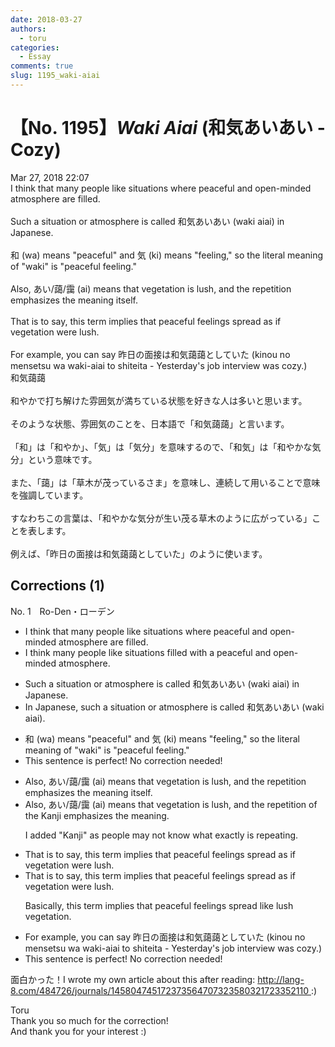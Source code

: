 ```yaml
---
date: 2018-03-27
authors:
  - toru
categories:
  - Essay
comments: true
slug: 1195_waki-aiai
---
```


# 【No. 1195】<strong><em>Waki Aiai</strong></em> (和気あいあい - Cozy)
<div class="date">Mar 27, 2018 22:07</div>
<div id="post"><div id="body_show_ori">
I think that many people like situations where peaceful and open-minded atmosphere are filled.<br/><br/>Such a situation or atmosphere is called 和気あいあい (waki aiai) in Japanese.<br/><br/>和 (wa) means "peaceful" and 気 (ki) means "feeling," so the literal meaning of "waki" is "peaceful feeling."<br/><br/>Also, あい/藹/靄 (ai) means that vegetation is lush, and the repetition emphasizes the meaning itself.<br/><br/>That is to say, this term implies that peaceful feelings spread as if vegetation were lush.<br/><br/>For example, you can say 昨日の面接は和気藹藹としていた (kinou no mensetsu wa waki-aiai to shiteita - Yesterday's job interview was cozy.)
</div></div>

<!-- more -->

<div id="post_ja"><div id="body_show_mo">
和気藹藹<br/><br/>和やかで打ち解けた雰囲気が満ちている状態を好きな人は多いと思います。<br/><br/>そのような状態、雰囲気のことを、日本語で「和気藹藹」と言います。<br/><br/>「和」は「和やか」、「気」は「気分」を意味するので、「和気」は「和やかな気分」という意味です。<br/><br/>また、「藹」は「草木が茂っているさま」を意味し、連続して用いることで意味を強調しています。<br/><br/>すなわちこの言葉は、「和やかな気分が生い茂る草木のように広がっている」ことを表します。<br/><br/>例えば、「昨日の面接は和気藹藹としていた」のように使います。
</div></div>

## Corrections (1)
<div id="block"><div class="first_name"> No. 1　<span class="just_name">Ro-Den・ローデン</span></div><div id="block2">
<ul class="correction_field">
<li class="incorrect">I think that many people like situations where peaceful and open-minded atmosphere are filled.</li>
<li class="corrected correct">
I think many people like situations filled with a peaceful and open-minded atmosphere.
</li>
</ul>
<ul class="correction_field">
<li class="incorrect">Such a situation or atmosphere is called 和気あいあい (waki aiai) in Japanese.</li>
<li class="corrected correct">
In Japanese, such a situation or atmosphere is called 和気あいあい (waki aiai).
</li>
</ul>
<ul class="correction_field">
<li class="incorrect">和 (wa) means "peaceful" and 気 (ki) means "feeling," so the literal meaning of "waki" is "peaceful feeling."</li>
<li class="corrected perfect">This sentence is perfect! No correction needed!</li>
</ul>
<ul class="correction_field">
<li class="incorrect">Also, あい/藹/靄 (ai) means that vegetation is lush, and the repetition emphasizes the meaning itself.</li>
<li class="corrected correct">
Also, あい/藹/靄 (ai) means that vegetation is lush, and the repetition of the Kanji emphasizes the meaning.
<p class="correction_comment">I added "Kanji" as people may not know what exactly is repeating.</p>
</li>
</ul>
<ul class="correction_field">
<li class="incorrect">That is to say, this term implies that peaceful feelings spread as if vegetation were lush.</li>
<li class="corrected correct">
That is to say, this term implies that peaceful feelings spread as if vegetation were lush.
<p class="correction_comment">Basically, this term implies that peaceful feelings spread like lush vegetation.</p>
</li>
</ul>
<ul class="correction_field">
<li class="incorrect">For example, you can say 昨日の面接は和気藹藹としていた (kinou no mensetsu wa waki-aiai to shiteita - Yesterday's job interview was cozy.)</li>
<li class="corrected perfect">This sentence is perfect! No correction needed!</li>
</ul>
<p class="comment_small">
 面白かった！I wrote my own article about this after reading:
 <a href="http://lang-8.com/484726/journals/145804745172373564707323580321723352110" target="_blank">
  http://lang-8.com/484726/journals/145804745172373564707323580321723352110
 </a>
 :)
</p>

</div><div class="name"><span class="just_name">Toru</span><br>
Thank you so much for the correction!<br/>And thank you for your interest :)
</div>
</div>
